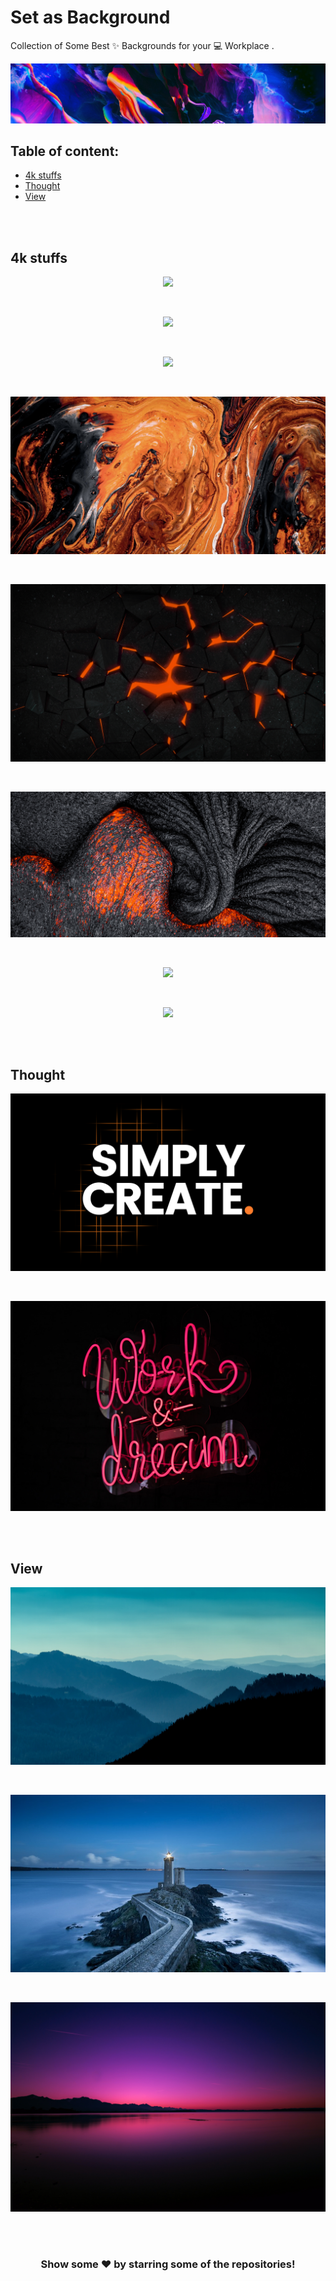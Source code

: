 # Set as Background 
Collection of Some Best ✨ Backgrounds for your 💻 Workplace .
<p align="center">
   <img src="https://github.com/ayush-sleeping/Its-Nothing-don-t-open-it/blob/main/submerged_4k.jpg" width="1000px" />
 </p>

<!-- ----------------------------------------------------------------------------------------------------------------------------------------------------------------- -->

## Table of content:
* [4k stuffs](#4k-stuffs)
* [Thought](#Thought)
* [View](#View)

<br>
<br>

<!-- ----------------------------------------------------------------------------------------------------------------------------------------------------------------- -->

## 4k stuffs

<p align="center">
   <img src="https://github.com/ayush-sleeping/Set-as-Background/blob/main/4k-stuffs/IMG_20210926_164317_471.jpg"  />
</p>

<br>

<p align="center">
   <img src="https://github.com/ayush-sleeping/Set-as-Background/blob/main/4k-stuffs/IMG_20211020_200048_233.jpg"  />
</p>

<br>

<p align="center">
   <img src="https://github.com/ayush-sleeping/Set-as-Background/blob/main/4k-stuffs/IMG_0339.JPG"  />
</p>

<br>

<p align="center">
   <img src="https://github.com/ayush-sleeping/Set-as-Background/blob/main/4k-stuffs/IMG_1204.JPG"  />
</p>

<br>

<p align="center">
   <img src="https://github.com/ayush-sleeping/Set-as-Background/blob/main/4k-stuffs/IMG_7166.JPG"  />
</p>

<br>

<p align="center">
   <img src="https://github.com/ayush-sleeping/Set-as-Background/blob/main/4k-stuffs/IMG_9671.JPG"  />
</p>

<br>

<p align="center">
   <img src="https://github.com/ayush-sleeping/Set-as-Background/blob/main/4k-stuffs/beasts_4k_desktop.jpg"  />
</p>

<br>

<p align="center">
   <img src="https://github.com/ayush-sleeping/Set-as-Background/blob/main/4k-stuffs/calidity_4k_desktop.jpg"  />
</p>

<br>
<br>

<!-- ----------------------------------------------------------------------------------------------------------------------------------------------------------------- -->

## Thought

<p align="center">
   <img src="https://github.com/ayush-sleeping/Set-as-Background/blob/main/Thought/Simply%20Create.PNG"  />
</p>

<br>

<p align="center">
   <img src="https://github.com/ayush-sleeping/Set-as-Background/blob/main/Thought/andy-art-bs4qtd2NsGI-unsplash.jpg"  />
</p>


<br>
<br>

<!-- ----------------------------------------------------------------------------------------------------------------------------------------------------------------- -->

## View

<p align="center">
   <img src="https://github.com/ayush-sleeping/Set-as-Background/blob/main/View/Blue-Mountains.jpg"  />
</p>

<br>

<p align="center">
   <img src="https://github.com/ayush-sleeping/Set-as-Background/blob/main/View/Lighthouse.jpg"  />
</p>

<br>

<p align="center">
   <img src="https://github.com/ayush-sleeping/Set-as-Background/blob/main/View/Pink-meet-Lake.jpg"  />
</p>


<br>
<br>

<div align="center">

### Show some ❤️ by starring some of the repositories!

</div>
